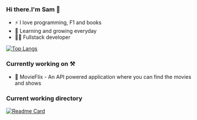 ### Hi there.I'm Sam 👋

- ⚡ I love programming, F1 and books
- 🌱 Learning and growing everyday
- 🧑‍💻 Fullstack developer


[![Top Langs](https://github-readme-stats.vercel.app/api/top-langs/?username=SskyWalkerR)](https://github.com/SskyWalkerR/github-readme-stats)



### Currently working on ⚒️

- 🍿 MovieFlix - An API powered application where you can find the movies and shows 


### Current working directory

[![Readme Card](https://github-readme-stats.vercel.app/api/pin/?username=SskyWalkerR&repo=movieflix)](https://github.com/SskyWalkerR/movieflix) 
